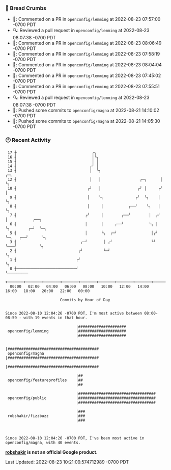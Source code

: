 ### 🍞 Bread Crumbs

 * 💬: Commented on a PR in  `openconfig/lemming` at 2022-08-23 07:57:00 -0700 PDT
 * 🔍: Reviewed a pull request in  `openconfig/lemming` at 2022-08-23 08:07:38 -0700 PDT
 * 💬: Commented on a PR in  `openconfig/lemming` at 2022-08-23 08:06:49 -0700 PDT
 * 💬: Commented on a PR in  `openconfig/lemming` at 2022-08-23 07:58:19 -0700 PDT
 * 💬: Commented on a PR in  `openconfig/lemming` at 2022-08-23 08:04:04 -0700 PDT
 * 💬: Commented on a PR in  `openconfig/lemming` at 2022-08-23 07:45:02 -0700 PDT
 * 💬: Commented on a PR in  `openconfig/lemming` at 2022-08-23 07:55:51 -0700 PDT
 * 🔍: Reviewed a pull request in  `openconfig/lemming` at 2022-08-23 08:07:38 -0700 PDT
 * 🚢: Pushed some commits to `openconfig/magna` at 2022-08-21 14:10:02 -0700 PDT
 * 🚢: Pushed some commits to `openconfig/magna` at 2022-08-21 14:05:30 -0700 PDT

### 🕘 Recent Activity
```
 17 ┼                                 ╭╮
 16 ┤                                 │╰╮
 15 ┤                                 │ │
 14 ┤                                ╭╯ │
 13 ┤                                │  ╰╮                          ╭─╮
 12 ┤                                │   │                 ╭─╮      │ ╰╮
 10 ┤                               ╭╯   │                ╭╯ │     ╭╯  │
  9 ┤                               │    ╰╮              ╭╯  ╰╮    │   ╰╮
  8 ┤                               │     │           ╭──╯    ╰╮   │    ╰╮
  7 ┤                              ╭╯     │        ╭──╯        │  ╭╯     │           ╭──╮
  6 ┤                              │      │     ╭──╯           ╰╮ │      ╰╮        ╭─╯  ╰─╮
  5 ┤                              │      ╰╮  ╭─╯               │╭╯       ╰─╮   ╭──╯      ╰╮
  3 ┤                            ╭─╯       │ ╭╯                 ╰╯          ╰───╯          ╰╮
  2 ┤                           ╭╯         ╰─╯                                              ╰╮
  1 ┤                          ╭╯                                                            ╰╮
  0 ┼──────────────────────────╯                                                              ╰─────────
    +───────+───────+───────+───────+───────+───────+───────+───────+───────+───────+───────+───────+────
  00:00   02:00   04:00   06:00   08:00   10:00   12:00   14:00   16:00   18:00   20:00   22:00   00:00   

						Commits by Hour of Day


Since 2022-08-10 12:04:26 -0700 PDT, I'm most active between 08:00-08:59 - with 19 events in that hour.

```



```
                               |#####################
 openconfig/lemming            |#####################
                               |#####################

                               |########################################
 openconfig/magna              |########################################
                               |########################################

                               |##
 openconfig/featureprofiles    |##
                               |##

                               |##################################
 openconfig/public             |##################################
                               |##################################

                               |###
 robshakir/fizzbuzz            |###
                               |###



Since 2022-08-10 12:04:26 -0700 PDT, I've been most active in openconfig/magna, with 40 events.

```
**[robshakir](mailto:robjs@google.com) is not an official Google product.**  


Last Updated: 2022-08-23 10:21:09.574712989 -0700 PDT
